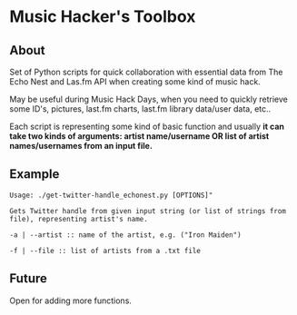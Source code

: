 # Music Hacker's Toolbox

## About 

Set of Python scripts for quick collaboration with essential data from The Echo Nest and Las.fm API when creating some kind of music hack.

May be useful during Music Hack Days, when you need to quickly retrieve some ID's, pictures, last.fm charts, last.fm library data/user data, etc.. 

Each script is representing some kind of basic function and usually **it can take two kinds of arguments: artist name/username OR list of artist names/usernames from an input file.**

## Example

`Usage: ./get-twitter-handle_echonest.py [OPTIONS]"`

`Gets Twitter handle from given input string (or list of strings from file), representing artist's name.`

`-a | --artist :: name of the artist, e.g. ("Iron Maiden")`

`-f | --file :: list of artists from a .txt file`

## Future

Open for adding more functions.
